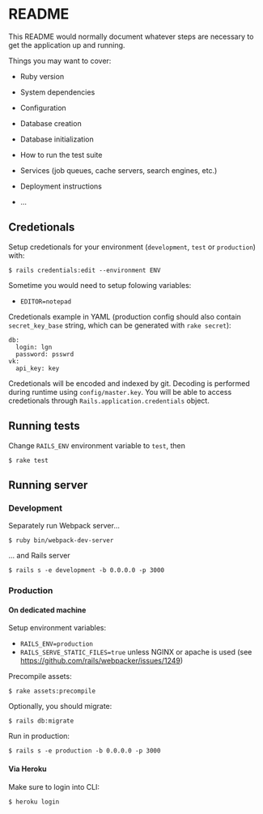 # README

This README would normally document whatever steps are necessary to get the
application up and running.

Things you may want to cover:

* Ruby version

* System dependencies

* Configuration

* Database creation

* Database initialization

* How to run the test suite

* Services (job queues, cache servers, search engines, etc.)

* Deployment instructions

* ...

## Credetionals

Setup credetionals for your environment (`development`, `test` or `production`) with:

```
$ rails credentials:edit --environment ENV
```

Sometime you would need to setup folowing variables:
* `EDITOR=notepad`

Credetionals example in YAML (production config should also contain `secret_key_base` string, which can be generated with `rake secret`):

```
db:
  login: lgn
  password: psswrd
vk:
  api_key: key
```

Credetionals will be encoded and indexed by git. Decoding is performed during runtime using `config/master.key`.
You will be able to access credetionals through `Rails.application.credentials` object.

## Running tests

Change `RAILS_ENV` environment variable to `test`, then

```
$ rake test
```

## Running server

### Development

Separately run Webpack server...

```
$ ruby bin/webpack-dev-server
```

... and Rails server

```
$ rails s -e development -b 0.0.0.0 -p 3000
```

### Production

#### On dedicated machine

Setup environment variables:
* `RAILS_ENV=production`
* `RAILS_SERVE_STATIC_FILES=true` unless NGINX or apache is used (see https://github.com/rails/webpacker/issues/1249)

Precompile assets:

```
$ rake assets:precompile
```

Optionally, you should migrate:

```
$ rails db:migrate
```

Run in production:

```
$ rails s -e production -b 0.0.0.0 -p 3000
```

#### Via Heroku

Make sure to login into CLI:

```
$ heroku login
```
